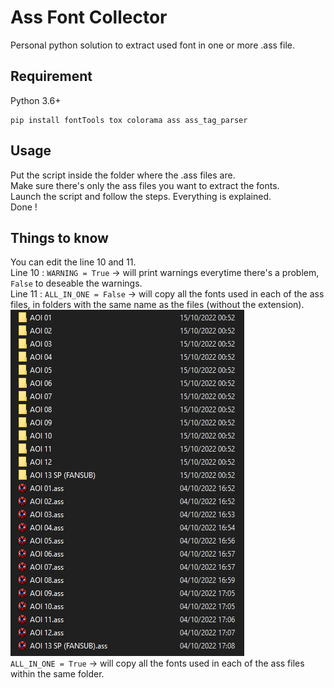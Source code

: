 # Ass Font Collector

Personal python solution to extract used font in one or more .ass file.

## Requirement 

Python 3.6+ 
```
pip install fontTools tox colorama ass ass_tag_parser
```

## Usage

Put the script inside the folder where the .ass files are.<br>
Make sure there's only the ass files you want to extract the fonts.<br>
Launch the script and follow the steps. Everything is explained.<br>
Done !

## Things to know

You can edit the line 10 and 11.<br>
Line 10 : `WARNING = True` -> will print warnings everytime there's a problem, `False` to deseable the warnings.<br>
Line 11 : `ALL_IN_ONE = False` -> will copy all the fonts used in each of the ass files, in folders with the same name as the files (without the extension).<br>
![Proof](https://github.com/Hqndler/AssFontCollector/blob/main/Output%20proof%20for%20ALL_IN_ONE%20False.png)<br>
`ALL_IN_ONE = True` -> will copy all the fonts used in each of the ass files within the same folder.

<!-- ### Recommended -->
<!-- Put the script in the path to use it anywhere -->

<!-- ## Known Issue -->
<!-- Fonts collection (.ttc) with languages other than English as the default language can cause problems. <br>-->
<!-- For example a ttc whose first font name is written in Japanese (can be seen in the font preview or in aegisub) will not be recognized by the script. -->
<!-- There is definitely a processing order but I don't understand it at the moment. <br>-->
<!-- Don't worry a message will be displayed if there is any problem during processing.-->
